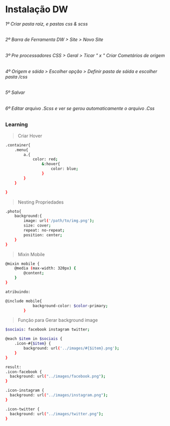 # Instalação DW

###### 1º Criar pasta raiz, e pastas css & scss
###### 2º Barra de Ferramenta  DW > Site > Novo Site
###### 3º Pre processadores CSS > Geral > Ticar " x " Criar Cometários de origem
###### 4º Origem e sáida > Escolher opção > Definir pasta de sáida e escolher pasta /css
###### 5º Salvar
###### 6º Editar arquivo .Scss e ver se gerou automaticamente o arquivo .Css


### Learning

> Criar Hover 
```bash
.container{
	.menu{
		a.{
			color: red;
				&:hover{
					color: blue;
				}
		}
	}

}
```

> Nesting Propriedades
```bash
.photo{
	background:{
		image: url('/path/to/img.png');
		size: cover;
		repeat: no-repeat;
		position: center;
	}
}
```

> Mixin Mobile
```bash
@mixin mobile {
	@media (max-width: 320px) {
		@content;		
	}
}

atribuindo:

@include mobile{
			background-color: $color-primary;
		}
```

> Função para Gerar background image
```bash
$sociais: facebook instagram twitter;

@each $item in $sociais {
	.icon-#{$item} {
		background: url('../images/#{$item}.png');
	}
}

result:
.icon-facebook {
  background: url("../images/facebook.png");
}

.icon-instagram {
  background: url("../images/instagram.png");
}

.icon-twitter {
  background: url("../images/twitter.png");
}


```